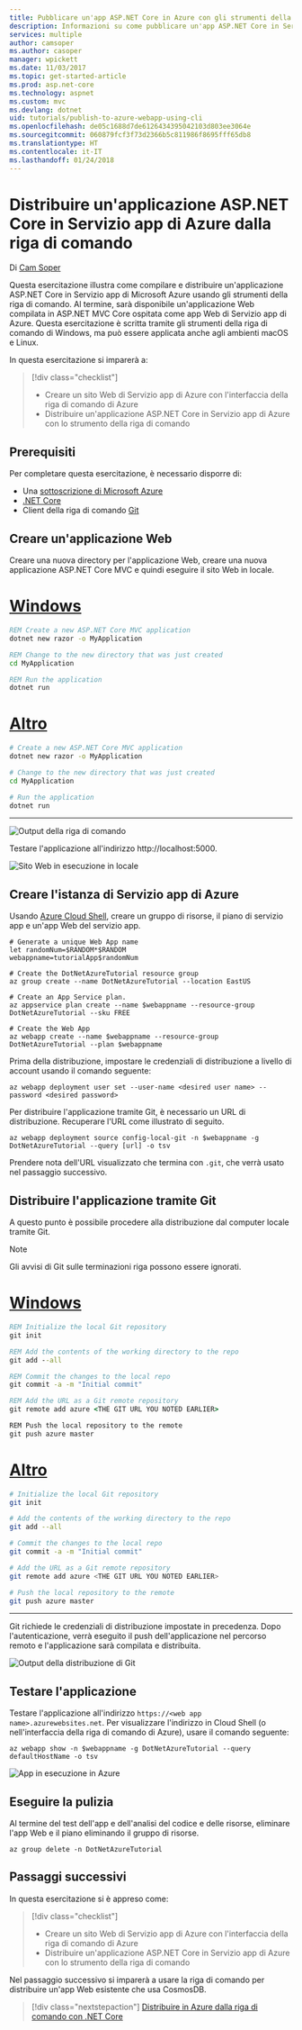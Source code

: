 ```yaml
---
title: Pubblicare un'app ASP.NET Core in Azure con gli strumenti della riga di comando | Microsoft Docs
description: Informazioni su come pubblicare un'app ASP.NET Core in Servizio app di Azure con il client da riga di comando Git.
services: multiple
author: camsoper
ms.author: casoper
manager: wpickett
ms.date: 11/03/2017
ms.topic: get-started-article
ms.prod: asp.net-core
ms.technology: aspnet
ms.custom: mvc
ms.devlang: dotnet
uid: tutorials/publish-to-azure-webapp-using-cli
ms.openlocfilehash: de05c1688d7de6126434395042103d803ee3064e
ms.sourcegitcommit: 060879fcf3f73d2366b5c811986f8695fff65db8
ms.translationtype: HT
ms.contentlocale: it-IT
ms.lasthandoff: 01/24/2018
---
```

# <a name="deploy-an-aspnet-core-application-to-azure-app-service-from-the-command-line"></a>Distribuire un'applicazione ASP.NET Core in Servizio app di Azure dalla riga di comando

Di [Cam Soper](https://twitter.com/camsoper)

Questa esercitazione illustra come compilare e distribuire un'applicazione ASP.NET Core in Servizio app di Microsoft Azure usando gli strumenti della riga di comando.  Al termine, sarà disponibile un'applicazione Web compilata in ASP.NET MVC Core ospitata come app Web di Servizio app di Azure.  Questa esercitazione è scritta tramite gli strumenti della riga di comando di Windows, ma può essere applicata anche agli ambienti macOS e Linux.  

In questa esercitazione si imparerà a:

> [!div class="checklist"]
> * Creare un sito Web di Servizio app di Azure con l'interfaccia della riga di comando di Azure
> * Distribuire un'applicazione ASP.NET Core in Servizio app di Azure con lo strumento della riga di comando

## <a name="prerequisites"></a>Prerequisiti

Per completare questa esercitazione, è necessario disporre di:

* Una [sottoscrizione di Microsoft Azure](https://azure.microsoft.com/free/)
* [.NET Core](https://www.microsoft.com/net/download/core)
* Client della riga di comando [Git](https://www.git-scm.com/)

## <a name="create-a-web-application"></a>Creare un'applicazione Web

Creare una nuova directory per l'applicazione Web, creare una nuova applicazione ASP.NET Core MVC e quindi eseguire il sito Web in locale.

# <a name="windowstabwindows"></a>[Windows](#tab/windows)
```cmd
REM Create a new ASP.NET Core MVC application
dotnet new razor -o MyApplication

REM Change to the new directory that was just created
cd MyApplication

REM Run the application
dotnet run
```

# <a name="othertabother"></a>[Altro](#tab/other)
```bash
# Create a new ASP.NET Core MVC application
dotnet new razor -o MyApplication

# Change to the new directory that was just created
cd MyApplication

# Run the application
dotnet run
```
---

![Output della riga di comando](publish-to-azure-webapp-using-cli/_static/new_prj.png)

Testare l'applicazione all'indirizzo http://localhost:5000.

![Sito Web in esecuzione in locale](publish-to-azure-webapp-using-cli/_static/app_test.png)


## <a name="create-the-azure-app-service-instance"></a>Creare l'istanza di Servizio app di Azure

Usando [Azure Cloud Shell](/azure/cloud-shell/quickstart), creare un gruppo di risorse, il piano di servizio app e un'app Web del servizio app.

```azurecli-interactive
# Generate a unique Web App name
let randomNum=$RANDOM*$RANDOM
webappname=tutorialApp$randomNum

# Create the DotNetAzureTutorial resource group
az group create --name DotNetAzureTutorial --location EastUS

# Create an App Service plan.
az appservice plan create --name $webappname --resource-group DotNetAzureTutorial --sku FREE

# Create the Web App
az webapp create --name $webappname --resource-group DotNetAzureTutorial --plan $webappname
```

Prima della distribuzione, impostare le credenziali di distribuzione a livello di account usando il comando seguente:

```azurecli-interactive
az webapp deployment user set --user-name <desired user name> --password <desired password>
```

Per distribuire l'applicazione tramite Git, è necessario un URL di distribuzione.  Recuperare l'URL come illustrato di seguito.

```azurecli-interactive
az webapp deployment source config-local-git -n $webappname -g DotNetAzureTutorial --query [url] -o tsv
```
Prendere nota dell'URL visualizzato che termina con `.git`, che verrà usato nel passaggio successivo.

## <a name="deploy-the-application-using-git"></a>Distribuire l'applicazione tramite Git

A questo punto è possibile procedere alla distribuzione dal computer locale tramite Git.

> [!NOTE]
> Gli avvisi di Git sulle terminazioni riga possono essere ignorati.

# <a name="windowstabwindows"></a>[Windows](#tab/windows)
```cmd
REM Initialize the local Git repository
git init

REM Add the contents of the working directory to the repo
git add --all

REM Commit the changes to the local repo
git commit -a -m "Initial commit"

REM Add the URL as a Git remote repository
git remote add azure <THE GIT URL YOU NOTED EARLIER>

REM Push the local repository to the remote
git push azure master
```

# <a name="othertabother"></a>[Altro](#tab/other)
```bash
# Initialize the local Git repository
git init

# Add the contents of the working directory to the repo
git add --all

# Commit the changes to the local repo
git commit -a -m "Initial commit"

# Add the URL as a Git remote repository
git remote add azure <THE GIT URL YOU NOTED EARLIER>

# Push the local repository to the remote
git push azure master
```
---

Git richiede le credenziali di distribuzione impostate in precedenza. Dopo l'autenticazione, verrà eseguito il push dell'applicazione nel percorso remoto e l'applicazione sarà compilata e distribuita.

![Output della distribuzione di Git](publish-to-azure-webapp-using-cli/_static/post_deploy.png)

## <a name="test-the-application"></a>Testare l'applicazione

Testare l'applicazione all'indirizzo `https://<web app name>.azurewebsites.net`.  Per visualizzare l'indirizzo in Cloud Shell (o nell'interfaccia della riga di comando di Azure), usare il comando seguente:

```azurecli-interactive
az webapp show -n $webappname -g DotNetAzureTutorial --query defaultHostName -o tsv
```

![App in esecuzione in Azure](publish-to-azure-webapp-using-cli/_static/app_deployed.png)

## <a name="clean-up"></a>Eseguire la pulizia

Al termine del test dell'app e dell'analisi del codice e delle risorse, eliminare l'app Web e il piano eliminando il gruppo di risorse.

```azurecli-interactive
az group delete -n DotNetAzureTutorial
```

## <a name="next-steps"></a>Passaggi successivi

In questa esercitazione si è appreso come:

> [!div class="checklist"]
> * Creare un sito Web di Servizio app di Azure con l'interfaccia della riga di comando di Azure
> * Distribuire un'applicazione ASP.NET Core in Servizio app di Azure con lo strumento della riga di comando

Nel passaggio successivo si imparerà a usare la riga di comando per distribuire un'app Web esistente che usa CosmosDB.

> [!div class="nextstepaction"]
> [Distribuire in Azure dalla riga di comando con .NET Core](/dotnet/azure/dotnet-quickstart-xplat)
